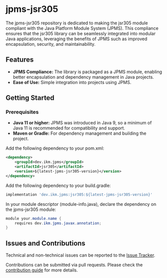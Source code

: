 # jpms-jsr305
The jpms-jsr305 repository is dedicated to making the jsr305 module compliant with the Java Platform Module System (JPMS). This compliance ensures that the jsr305 library can be seamlessly integrated into modular Java applications, leveraging the benefits of JPMS such as improved encapsulation, security, and maintainability.

## Features

* **JPMS Compliance:** The library is packaged as a JPMS module, enabling better encapsulation and dependency management in Java projects.
* **Ease of Use:** Simple integration into projects using JPMS.

## Getting Started
### Prerequisites

* **Java 11 or higher:** JPMS was introduced in Java 9, so a minimum of Java 11 is recommended for compatibility and support.
* **Maven or Gradle:** For dependency management and building the project.

Add the following dependency to your pom.xml:
```xml
<dependency>
    <groupId>dev.ikm.jpms</groupId>
	<artifactId>jsr305</artifactId>
    <version>${latest-jpms-jsr305-version}</version>
</dependency>
```

Add the following dependency to your build.gradle:
```groovy
implementation 'dev.ikm.jpms:jsr305:${latest-jpms-jsr305-version}'
```

In your module descriptor (module-info.java), declare the dependency on the jpms-jsr305 module:

```java
module your.module.name {
    requires dev.ikm.jpms.javax.annotation;
}
```


## Issues and Contributions
Technical and non-technical issues can be reported to the [Issue Tracker](https://github.com/ikmdev/jpms-jsr305/issues).

Contributions can be submitted via pull requests. Please check the [contribution guide](doc/how-to-contribute.md) for more details.
